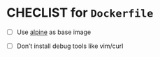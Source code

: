 # CHECLIST for `Dockerfile`

* [ ] Use [alpine](https://hub.docker.com/_/alpine/) as base image
* [ ] Don’t install debug tools like vim/curl




